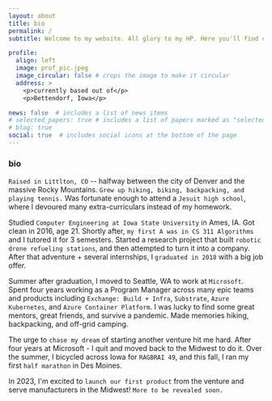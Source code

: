 ```yaml
---
layout: about
title: bio
permalink: /
subtitle: Welcome to my website. All glory to my HP. Here you'll find content that woudn't fit on GitHub, LinkedIn, or Twitter. 

profile:
  align: left
  image: prof_pic.jpeg
  image_circular: false # crops the image to make it circular
  address: >
    <p>currently based out of</p>
    <p>Bettendorf, Iowa</p>

news: false  # includes a list of news items
# selected_papers: true # includes a list of papers marked as "selected={true}"
# blog: true
social: true  # includes social icons at the bottom of the page
---
```



### bio

`Raised in Littlton, CO` -- halfway between the city of Denver and the massive Rocky Mountains. `Grew up hiking, biking, backpacking, and playing tennis.` Was fortunate enough to attend a `Jesuit high school`, where I devoured many extra-curriculars instead of my homework.

Studied `Computer Engineering at Iowa State University` in Ames, IA. Got clean in 2016, age 21. Shortly after, `my first A was in CS 311 Algorithms` and I tutored it for 3 semesters. Started a research project that built `robotic drone refueling stations`, and then attempted to turn it into a company. After that adventure + several internships, I `graduated in 2018` with a big job offer.

Summer after graduation, I moved to Seattle, WA to work at `Microsoft`. Spent four years working as a Program Manager across many epic teams and products including `Exchange: Build + Infra`, `Substrate`, `Azure Kubernetes`, and `Azure Container Platform`. I was lucky to find some great mentors, great friends, and survive a pandemic. Made memories hiking, backpacking, and off-grid camping.

The urge to `chase my dream` of starting another venture hit me hard. After four years at Microsoft - I quit and moved back to the Midwest to do it. Over the summer, I bicycled across Iowa for `RAGBRAI 49`, and this fall, I ran my first `half marathon` in Des Moines.

In 2023, I'm excited to `launch our first product` from the venture and serve manufacturers in the Midwest! `More to be revealed soon.`
